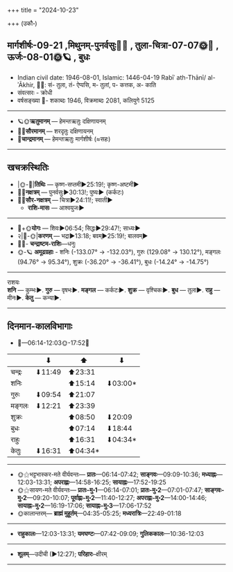 +++
title = "2024-10-23"

+++
(उकौ॰)
## मार्गशीर्षः-09-21  ,मिथुनम्-पुनर्वसुः🌛🌌  ,  तुला-चित्रा-07-07🌞🌌  ,  ऊर्जः-08-01🌞🪐  , बुधः
- Indian civil date: 1946-08-01, Islamic: 1446-04-19 Rabīʿ ath-Thānī/ al-ʾĀkhir, 🌌🌞: सं- तुला, तं- ऐप्पसि, म- तुलां, प- कत्तक, अ- काति
- संवत्सरः - क्रोधी
- वर्षसङ्ख्या 🌛- शकाब्दः 1946, विक्रमाब्दः 2081, कलियुगे 5125
___________________
- 🪐🌞**ऋतुमानम्** — हेमन्तऋतुः दक्षिणायनम्
- 🌌🌞**सौरमानम्** — शरदृतुः दक्षिणायनम्
- 🌛**चान्द्रमानम्** — हेमन्तऋतुः मार्गशीर्षः (≈सहः)
___________________


## खचक्रस्थितिः
- |🌞-🌛|**तिथिः** — कृष्ण-सप्तमी►25:19!; कृष्ण-अष्टमी►  
- 🌌🌛**नक्षत्रम्** — पुनर्वसुः►30:13!; पुष्यः► (कर्कटः)  
- 🌌🌞**सौर-नक्षत्रम्** — चित्रा►24:11!; स्वाती►  
  - **राशि-मासः** — आश्वयुजः► 
___________________
- 🌛+🌞**योगः** — शिवः►06:54; सिद्धः►29:47!; साध्यः►  
- २|🌛-🌞|**करणम्** — भद्रा►13:18; बवम्►25:19!; बालवम्►  
- 🌌🌛- **चन्द्राष्टम-राशिः**—धनुः  
- 🌞-🪐 **अमूढग्रहाः** - शनिः (-133.07° → -132.03°), गुरुः (129.08° → 130.12°), मङ्गलः (94.76° → 95.34°), शुक्रः (-36.20° → -36.41°), बुधः (-14.24° → -14.75°)
___________________
राशयः  
**शनि** — कुम्भः►. **गुरु** — वृषभः►. **मङ्गल** — कर्कटः►. **शुक्र** — वृश्चिकः►. **बुध** — तुला►. **राहु** — मीनः►. **केतु** — कन्या►. 
___________________


## दिनमान-कालविभागाः
- 🌅—06:14-12:03🌞-17:52🌇  

|      |⬇     |⬆     |⬇     |
|------|-----|-----|------|
|चन्द्रः|⬇11:49 |⬆23:31 |     |
|शनिः   |     |⬆15:14 |⬇03:00*|
|गुरुः  |⬇09:54 |⬆21:07 |     |
|मङ्गलः |⬇12:21 |⬆23:39 |     |
|शुक्रः |     |⬆08:50 |⬇20:09 |
|बुधः   |     |⬆07:14 |⬇18:44 |
|राहुः  |     |⬆16:31 |⬇04:34*|
|केतुः  |⬇16:31 |⬆04:34*|     |
___________________
- 🌞⚝भट्टभास्कर-मते वीर्यवन्तः— **प्रातः**—06:14-07:42; **साङ्गवः**—09:09-10:36; **मध्याह्नः**—12:03-13:31; **अपराह्णः**—14:58-16:25; **सायाह्नः**—17:52-19:25  
- 🌞⚝सायण-मते वीर्यवन्तः— **प्रातः-मु॰1**—06:14-07:01; **प्रातः-मु॰2**—07:01-07:47; **साङ्गवः-मु॰2**—09:20-10:07; **पूर्वाह्णः-मु॰2**—11:40-12:27; **अपराह्णः-मु॰2**—14:00-14:46; **सायाह्नः-मु॰2**—16:19-17:06; **सायाह्नः-मु॰3**—17:06-17:52  
- 🌞कालान्तरम्— **ब्राह्मं मुहूर्तम्**—04:35-05:25; **मध्यरात्रिः**—22:49-01:18  
___________________
- **राहुकालः**—12:03-13:31; **यमघण्टः**—07:42-09:09; **गुलिककालः**—10:36-12:03  
___________________
- **शूलम्**—उदीची (►12:27); **परिहारः**–क्षीरम्  
___________________
